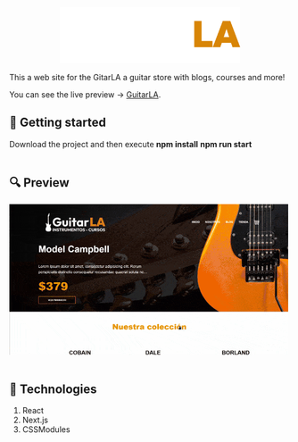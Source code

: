 <p align="center">
    <a href="https://guitarla-next-hernan1ro.vercel.app/">
        <img src="./logo.svg" height="100" alt="GuitarLA"/>
    </a>
</p>

This a web site for the GitarLA a guitar store with blogs, courses and more!

You can see the live preview → [GuitarLA](https://guitarla-next-hernan1ro.vercel.app/).

<h2 id="scripts">🏁 Getting started</h2>
Download the project and then execute <strong>npm install</strong> <strong>npm run start</strong>
<br>
<br>

<h2 id="preview">🔍 Preview</h2>

  <img src="./desktopview.gif" alt="Desktop view">

<br>
<br>
<h2 id="technologies">📲 Technologies</h2>

1. React
2. Next.js
3. CSSModules
